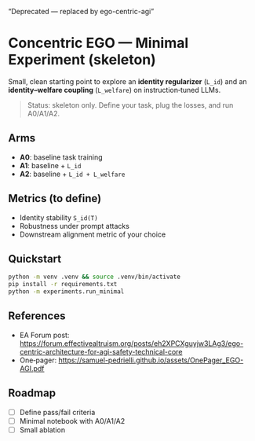 “Deprecated — replaced by ego-centric-agi”

# Concentric EGO — Minimal Experiment (skeleton)

Small, clean starting point to explore an **identity regularizer** (`L_id`) and an **identity–welfare coupling** (`L_welfare`) on instruction‑tuned LLMs.

> Status: skeleton only. Define your task, plug the losses, and run A0/A1/A2.

## Arms
- **A0**: baseline task training
- **A1**: baseline + `L_id`
- **A2**: baseline + `L_id + L_welfare`

## Metrics (to define)
- Identity stability `S_id(T)`
- Robustness under prompt attacks
- Downstream alignment metric of your choice

## Quickstart
```bash
python -m venv .venv && source .venv/bin/activate
pip install -r requirements.txt
python -m experiments.run_minimal
```

## References
- EA Forum post: https://forum.effectivealtruism.org/posts/eh2XPCXguyjw3LAg3/ego-centric-architecture-for-agi-safety-technical-core
- One‑pager: https://samuel-pedrielli.github.io/assets/OnePager_EGO-AGI.pdf

## Roadmap
- [ ] Define pass/fail criteria
- [ ] Minimal notebook with A0/A1/A2
- [ ] Small ablation
